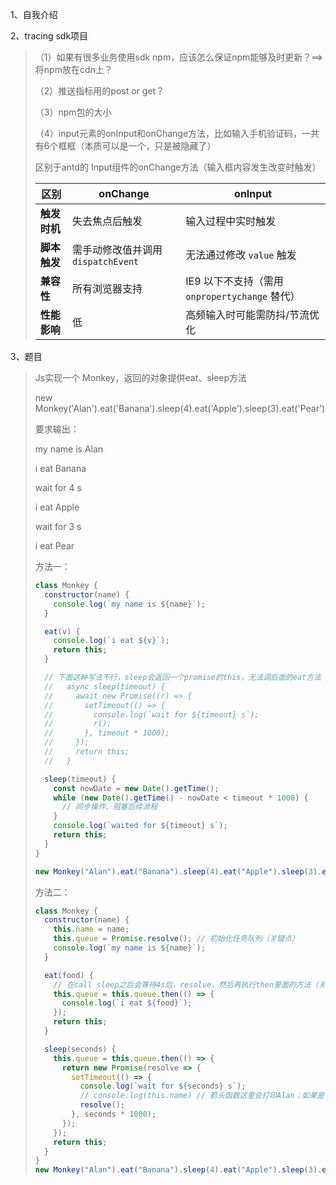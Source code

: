 1、自我介绍

2、tracing sdk项目

> （1）如果有很多业务使用sdk npm，应该怎么保证npm能够及时更新？==> 将npm放在cdn上？
>
> （2）推送指标用的post or get？
>
> （3）npm包的大小
>
> （4）input元素的onInput和onChange方法，比如输入手机验证码，一共有6个框框（本质可以是一个，只是被隐藏了）
>
> 区别于antd的 Input组件的onChange方法（输入框内容发生改变时触发）
>
> | 区别         | onChange                           | onInput                                        |
> | ------------ | ---------------------------------- | ---------------------------------------------- |
> | **触发时机** | 失去焦点后触发                     | 输入过程中实时触发                             |
> | **脚本触发** | 需手动修改值并调用 `dispatchEvent` | 无法通过修改 `value` 触发                      |
> | **兼容性**   | 所有浏览器支持                     | IE9 以下不支持（需用 `onpropertychange` 替代） |
> | **性能影响** | 低                                 | 高频输入时可能需防抖/节流优化                  |
>
> 

3、题目

> Js实现一个 Monkey，返回的对象提供eat、sleep方法
>
> new Monkey('Alan').eat('Banana').sleep(4).eat('Apple').sleep(3).eat('Pear')
>
> 要求输出：
>
> my name is Alan
>
> i eat Banana
>
> wait for 4 s
>
> i eat Apple
>
> wait for 3 s
>
> i eat Pear
>
> 方法一：
>
> ```js
> class Monkey {
>   constructor(name) {
>     console.log(`my name is ${name}`);
>   }
> 
>   eat(v) {
>     console.log(`i eat ${v}`);
>     return this;
>   }
> 
>   // 下面这种写法不行，sleep会返回一个promise的this，无法调后面的eat方法
>   //   async sleep(timeout) {
>   //     await new Promise((r) => {
>   //       setTimeout(() => {
>   //         console.log(`wait for ${timeout} s`);
>   //         r();
>   //       }, timeout * 1000);
>   //     });
>   //     return this;
>   //   }
> 
>   sleep(timeout) {
>     const nowDate = new Date().getTime();
>     while (new Date().getTime() - nowDate < timeout * 1000) {
>       // 同步操作，阻塞后续流程
>     }
>     console.log(`waited for ${timeout} s`);
>     return this;
>   }
> }
> 
> new Monkey("Alan").eat("Banana").sleep(4).eat("Apple").sleep(3).eat("Pear");
> ```
>
> 方法二：
>
> ```js
> class Monkey {
>   constructor(name) {
>     this.name = name;
>     this.queue = Promise.resolve(); // 初始化任务队列（关键点）
>     console.log(`my name is ${name}`);
>   }
> 
>   eat(food) {
>     // 在call sleep之后会等待4s后，resolve，然后再执行then里面的方法（关键点）
>     this.queue = this.queue.then(() => {
>       console.log(`i eat ${food}`);
>     });
>     return this;
>   }
> 
>   sleep(seconds) {
>     this.queue = this.queue.then(() => {
>       return new Promise(resolve => {
>         setTimeout(() => {
>           console.log(`wait for ${seconds} s`);
>           // console.log(this.name) // 箭头函数这里会打印Alan；如果是普通函数，这里会是undefined，此时的this指向全局对象（window和global）
>           resolve();
>         }, seconds * 1000);
>       });
>     });
>     return this;
>   }
> }
> new Monkey("Alan").eat("Banana").sleep(4).eat("Apple").sleep(3).eat("Pear");
> ```
>
> 

